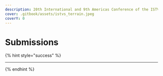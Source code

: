 ```yaml
---
description: 20th International and 9th Americas Conference of the ISTVS
cover: .gitbook/assets/istvs_terrain.jpeg
coverY: 0
---
```


# Submissions

{% hint style="success" %}
****
{% endhint %}
